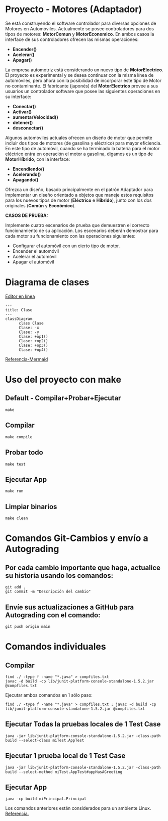 # Proyecto - Motores (Adaptador)

Se está construyendo el software controlador para diversas opciones de Motores en Automóviles. Actualmente se posee controladores para dos tipos de motores: **MotorComun** y **MotorEconomico**. En ambos casos la interface de sus controladores ofrecen las mismas operaciones:

- **Encender()**
- **Acelerar()**
- **Apagar()**

La empresa automotriz está considerando un nuevo tipo de **MotorElectrico**. El proyecto es experimental y se desea continuar con la misma línea de automóviles, pero ahora con la posibilidad de incorporar este tipo de Motor no contaminante. El fabricante (japonés) del **MotorElectrico** provee a sus usuarios un controlador software que posee las siguientes operaciones en su interface:

* **Conectar()**
* **Activar()**
* **aumentarVelocidad()**
* **detener()**
* **desconectar()**

Algunos automóviles actuales ofrecen un diseño de motor que permite incluir dos tipos de motores (de gasolina y eléctrico) para mayor eficiencia. En este tipo de automóvil, cuando se ha terminado la batería para el motor eléctrico entra en operación el motor a gasolina, digamos es un tipo de **MotorHíbrido**, con la interface:

* **Encendiendo()**
* **Acelerando()**
* **Apagando()**

Ofrezca un diseño, basado principalmente en el patrón Adaptador para implementar un diseño orientado a objetos que maneje estos requisitos para los nuevos tipos de motor (**Eléctrico** e **Híbrido**), junto con los dos originales (**Común** y **Económico**).

**CASOS DE PRUEBA:**

Implemente cuatro escenarios de prueba que demuestren el correcto funcionamiento de su aplicación. Los escenarios deberán demostrar para cada motor su funcionamiento con las operaciones siguientes:
* Configurar el automóvil con un cierto tipo de motor.
* Encender el automóvil
* Acelerar el automóvil
* Apagar el automóvil 

# Diagrama de clases
[Editor en línea](https://mermaid.live/)
```mermaid
---
title: Clase
---
classDiagram
      class Clase
      Clase: -x
      Clase: -y
      Clase: +op1()
      Clase: +op2()
      Clase: +op3()
      Clase: +op4()
```
[Referencia-Mermaid](https://mermaid.js.org/syntax/classDiagram.html)

# Uso del proyecto con make

## Default - Compilar+Probar+Ejecutar
```
make
```
## Compilar
```
make compile
```
## Probar todo
```
make test
```
## Ejecutar App
```
make run
```
## Limpiar binarios
```
make clean
```
# Comandos Git-Cambios y envío a Autograding

## Por cada cambio importante que haga, actualice su historia usando los comandos:
```
git add .
git commit -m "Descripción del cambio"
```
## Envíe sus actualizaciones a GitHub para Autograding con el comando:
```
git push origin main
```
# Comandos individuales
## Compilar

```
find ./ -type f -name "*.java" > compfiles.txt
javac -d build -cp lib/junit-platform-console-standalone-1.5.2.jar @compfiles.txt
```
Ejecutar ambos comandos en 1 sólo paso:

```
find ./ -type f -name "*.java" > compfiles.txt ; javac -d build -cp lib/junit-platform-console-standalone-1.5.2.jar @compfiles.txt
```


## Ejecutar Todas la pruebas locales de 1 Test Case

```
java -jar lib/junit-platform-console-standalone-1.5.2.jar -class-path build --select-class miTest.AppTest
```
## Ejecutar 1 prueba local de 1 Test Case

```
java -jar lib/junit-platform-console-standalone-1.5.2.jar -class-path build --select-method miTest.AppTest#appHasAGreeting
```
## Ejecutar App
```
java -cp build miPrincipal.Principal
```
Los comandos anteriores están considerados para un ambiente Linux. [Referencia.](https://www.baeldung.com/junit-run-from-command-line)
